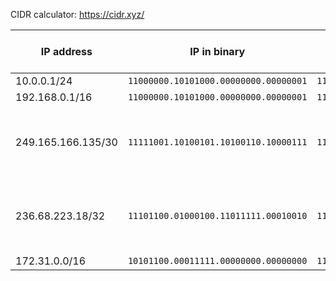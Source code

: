 CIDR calculator: https://cidr.xyz/


| IP address | IP in binary | subnet in binary |  subnet in decimals | private/public | hosts available in AWS |
--- | ---| --- | --- | --- | --- |
| 10.0.0.1/24 |  `11000000.10101000.00000000.00000001` | `11111111.11111111.11111111.00000000` | `255.255.255.0` | `private` | `251`|
| 192.168.0.1/16 |  `11000000.10101000.00000000.00000001` | `11111111.11111111.00000000.00000000` | `255.255.0.0` | `private` | `65531`|
| 249.165.166.135/30 |  `11111001.10100101.10100110.10000111` | `11111111.11111111.11111111.11111100` | `255.255.255.252` | `public` | `4 hosts. Too small for AWS, minimum is /28 with 16 addresses` |
| 236.68.223.18/32 |  `11101100.01000100.11011111.00010010` | `11111111.11111111.11111111.11111111` | `255.255.255.255` | `public` | `1 host, Too small for AWS, minimum is /28 with 16 addresses`|
| 172.31.0.0/16 |  `10101100.00011111.00000000.00000000` | `11111111.11111111.00000000.00000000` | `255.255.0.0` | `private` | `65531` |
